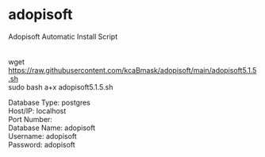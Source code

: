 # adopisoft
Adopisoft Automatic Install Script<br><br><br>
wget https://raw.githubusercontent.com/kcaBmask/adopisoft/main/adopisoft5.1.5.sh<br>
sudo bash a+x adopisoft5.1.5.sh<br>


Database Type: postgres<br>
Host/IP: localhost<br>
Port Number:<br>
Database Name: adopisoft<br>
Username: adopisoft<br>
Password: adopisoft<br>
